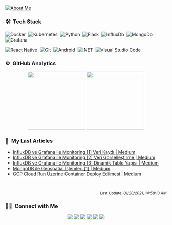 
<a href="https://codesandbox.io/s/pf4c0">![About Me](https://github.com/bufgix/bufgix/blob/master/ttt(1).gif)</a>


### 🛠 &nbsp;Tech Stack

![Docker](https://img.shields.io/badge/-Docker-05122A?style=flat&logo=docker)&nbsp;
![Kubernetes](https://img.shields.io/badge/-Kubernetes-05122A?style=flat&logo=kubernetes&logoColor=ffffff)&nbsp;
![Python](https://img.shields.io/badge/-Python-05122A?style=flat&logo=python)&nbsp;
![Flask](https://img.shields.io/badge/-Flask-05122A?style=flat&logo=flask)&nbsp;
![InfluxDb](https://img.shields.io/badge/-Influxdb-05122A?style=flat&logo=influxdb)&nbsp;
![MongoDb](https://img.shields.io/badge/-MongoDB-05122A?style=flat&logo=mongodb)&nbsp;
![Grafana](https://img.shields.io/badge/-Grafana-05122A?style=flat&logo=grafana)&nbsp;

![React Native](https://img.shields.io/badge/-React%20Native-05122A?style=flat&logo=react)&nbsp;
![Git](https://img.shields.io/badge/-Git-05122A?style=flat&logo=git)&nbsp;
![Android](https://img.shields.io/badge/-Android-05122A?style=flat&logo=android)&nbsp;
![.NET](https://img.shields.io/badge/-.NET-05122A?style=flat&logo=.net)&nbsp;
![Visual Studio Code](https://img.shields.io/badge/-Visual%20Studio%20Code-05122A?style=flat&logo=visual-studio-code&logoColor=007ACC)&nbsp;



### ⚙️ &nbsp;GitHub Analytics

<p align="center">
<a href="https://github.com/ajiybanesij">
  <img height="180em" src="https://github-readme-stats-eight-theta.vercel.app/api?username=ajiybanesij&show_icons=true&theme=algolia&include_all_commits=true&count_private=true"/>
  <img height="180em" src="https://github-readme-stats-eight-theta.vercel.app/api/top-langs/?username=ajiybanesij&layout=compact&langs_count=8&theme=algolia"/>
</a>
</p>

### 🔖 &nbsp;My Last Articles
- [InfluxDB ve Grafana ile Monitoring [1] Veri Kaydı | Medium](https://ajiybanesij.medium.com/influxdb-ve-grafana-ile-monitoring-1-73a6de0b4445)
- [InfluxDB ve Grafana ile Monitoring [2] Veri Görselleştirme | Medium](https://ajiybanesij.medium.com/influxdb-ve-grafana-ile-monitoring-2-veri-g%C3%B6rselle%C5%9Ftirme-d1127bc2691)
- [InfluxDB ve Grafana ile Monitoring [3] Dinamik Tablo Yapısı | Medium](https://ajiybanesij.medium.com/influxdb-ve-grafana-ile-monitoring-3-dinamik-tablo-yap%C4%B1s%C4%B1-7438349353aa)
- [MongoDB ile Geospatial İşlemleri [1] | Medium](https://ajiybanesij.medium.com/mongodb-ile-geospatial-i%CC%87%C5%9Flemleri-1-a43a44a823de)
- [GCP Cloud Run Üzerine Container Deploy Edilmesi | Medium](https://ajiybanesij.medium.com/gcp-cloud-run-%C3%BCzerine-container-deploy-edilmesi-7256df0e996a)


<br/>
<p align="right"><sup >Last Update: <i> 01/28/2021, 14:58:13 AM</i></sup></p>



### 🤝🏻 &nbsp;Connect with Me

<p align="center">
<a href="https://ajiyba.com/"><img src="https://img.shields.io/badge/-ajiyba.com-3423A6?style=flat&logo=App-Store&logoColor=white"/></a>
<a href="https://twitter.com/ajiybanesij"><img src="https://img.shields.io/badge/-@ajiybanesij-1da1f2?style=flat&logo=Twitter&logoColor=white"/></a>
<a href="https://www.linkedin.com/in/ajiybanesij/"><img src="https://img.shields.io/badge/-ajiybanesij-0077B5?style=flat&logo=Linkedin&logoColor=white"/></a>
<a href="mailto:ajiybanesij@hotmail.com"><img src="https://img.shields.io/badge/-ajiybanesij@hotmail.com-D14836?style=flat&logo=Gmail&logoColor=white"/></a>
<a href="https://www.instagram.com/ajiybanesij/"><img src="https://img.shields.io/badge/-@ajiybanesij-E4405F?style=flat&logo=Instagram&logoColor=white"/></a>
<a href="https://medium.com/@ajiybanesij"><img src="https://img.shields.io/badge/-@ajiybanesij-000000?style=flat&logo=Medium&logoColor=white"/></a>

</p>
    
    